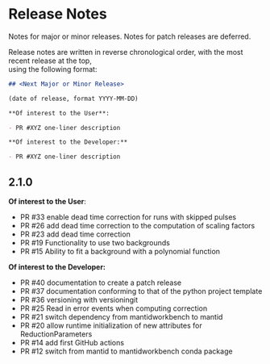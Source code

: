 # Release Notes

Notes for major or minor releases. Notes for patch releases are deferred.

Release notes are written in reverse chronological order, with the most recent release at the top,  
using the following format:

```markdown
## <Next Major or Minor Release>

(date of release, format YYYY-MM-DD)

**Of interest to the User**:

- PR #XYZ one-liner description

**Of interest to the Developer:**

- PR #XYZ one-liner description
```

## 2.1.0

**Of interest to the User**:

- PR #33 enable dead time correction for runs with skipped pulses
- PR #26 add dead time correction to the computation of scaling factors
- PR #23 add dead time correction
- PR #19 Functionality to use two backgrounds
- PR #15 Ability to fit a background with a polynomial function

**Of interest to the Developer:**

- PR #40 documentation to create a patch release
- PR #37 documentation conforming to that of the python project template
- PR #36 versioning with versioningit
- PR #25 Read in error events when computing correction
- PR #21 switch dependency from mantidworkbench to mantid
- PR #20 allow runtime initialization of new attributes for ReductionParameters
- PR #14 add first GitHub actions
- PR #12 switch from mantid to mantidworkbench conda package
